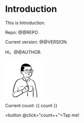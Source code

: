 # Introduction

This is Introduction.

Repo: @@REPO.

Current version: @@VERSION.

<NpmBadge package="pushoo-cli" />

Hi，@@AUTHOR.

![avatar](./images/avatar.png)

<RedDiv>

Current count: {{ count }}

</RedDiv>

<button @click="count++">Tap me!</button>

<script setup>
import { h, ref } from 'vue'

const RedDiv = (_, ctx) => h(
  'div',
  {
    class: 'red-div',
  },
  ctx.slots.default()
)
const msg = 'Markdown 中的 Vue'
const count = ref(0)
</script>

<style>
.red-div {
  color: red;
}
</style>
